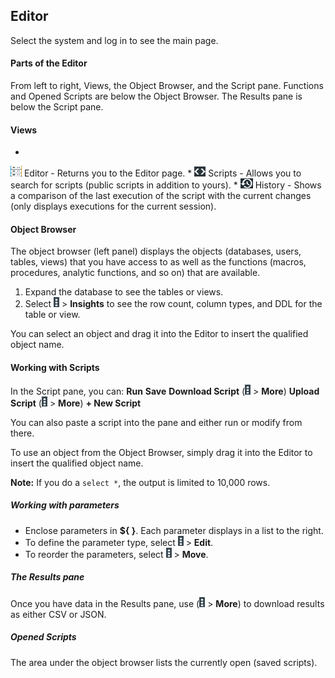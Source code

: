 ## Editor

Select the system and log in to see the main page.


#### Parts of the Editor

From left to right, Views, the Object Browser, and the Script pane. 
Functions and Opened Scripts are below the Object Browser.
The Results pane is below the Script pane.

#### Views

* 
![btn_Editor_main.png](btn_Editor_main.png) Editor - Returns you to the Editor page.
* 
![btn_Scripts_Editor.png](btn_Scripts_Editor.png) Scripts - Allows you to search for scripts (public scripts in addition to yours).
* 
![btn_History_Editor.png](btn_History_Editor.png) History - Shows a comparison of the last execution of the script with the current changes (only displays executions for the current session).


#### Object Browser
The object browser (left panel) displays the objects (databases, users, tables, views) that you have access to as well as the functions (macros, procedures, analytic functions, and so on) that are available. 

1. Expand the database to see the tables or views.
2. Select ![btn_vp_kabob.png](btn_vp_kabob.png) > **Insights** to see the row count, column types, and DDL for the table or view.

You can select an object and drag it into the Editor to insert the qualified object name.

#### Working with Scripts
In the Script pane, you can:
**Run**
**Save**
**Download Script** (![btn_vp_kabob.png](btn_vp_kabob.png) > **More**)
**Upload Script** (![btn_vp_kabob.png](btn_vp_kabob.png) > **More**)
**+ New Script** 

You can also paste a script into the pane and either run or modify from there.

To use an object from the Object Browser, simply drag it into the Editor to insert the qualified object name.

**Note:** If you do a `select *`, the output is limited to 10,000 rows. 

##### Working with parameters
* Enclose parameters in **${ }**.
  Each parameter displays in a list to the right.
* To define the parameter type, select ![btn_vp_kabob.png](btn_vp_kabob.png) > **Edit**.
* To reorder the parameters, select ![btn_vp_kabob.png](btn_vp_kabob.png) > **Move**.

##### The Results pane

Once you have data in the Results pane, use (![btn_vp_kabob.png](btn_vp_kabob.png) > **More**) to download results as either CSV or JSON.

##### Opened Scripts
The area under the object browser lists the currently open (saved scripts).

